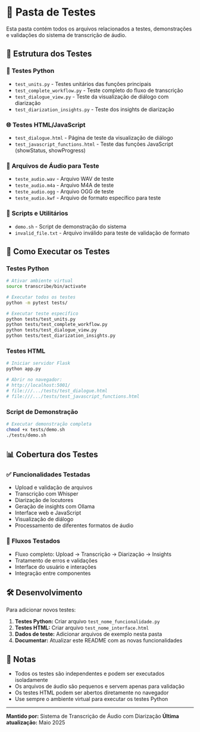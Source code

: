 # 🧪 Pasta de Testes

Esta pasta contém todos os arquivos relacionados a testes, demonstrações e validações do sistema de transcrição de áudio.

## 📁 Estrutura dos Testes

### 🐍 **Testes Python**
- `test_units.py` - Testes unitários das funções principais
- `test_complete_workflow.py` - Teste completo do fluxo de transcrição
- `test_dialogue_view.py` - Teste da visualização de diálogo com diarização
- `test_diarization_insights.py` - Teste dos insights de diarização

### 🌐 **Testes HTML/JavaScript**
- `test_dialogue.html` - Página de teste da visualização de diálogo
- `test_javascript_functions.html` - Teste das funções JavaScript (showStatus, showProgress)

### 🎵 **Arquivos de Áudio para Teste**
- `teste_audio.wav` - Arquivo WAV de teste
- `teste_audio.m4a` - Arquivo M4A de teste
- `teste_audio.ogg` - Arquivo OGG de teste
- `teste_audio.kwf` - Arquivo de formato específico para teste

### 🔧 **Scripts e Utilitários**
- `demo.sh` - Script de demonstração do sistema
- `invalid_file.txt` - Arquivo inválido para teste de validação de formato

## 🚀 Como Executar os Testes

### Testes Python
```bash
# Ativar ambiente virtual
source transcribe/bin/activate

# Executar todos os testes
python -m pytest tests/

# Executar teste específico
python tests/test_units.py
python tests/test_complete_workflow.py
python tests/test_dialogue_view.py
python tests/test_diarization_insights.py
```

### Testes HTML
```bash
# Iniciar servidor Flask
python app.py

# Abrir no navegador:
# http://localhost:5001/
# file:///.../tests/test_dialogue.html
# file:///.../tests/test_javascript_functions.html
```

### Script de Demonstração
```bash
# Executar demonstração completa
chmod +x tests/demo.sh
./tests/demo.sh
```

## 📊 Cobertura dos Testes

### ✅ **Funcionalidades Testadas**
- Upload e validação de arquivos
- Transcrição com Whisper
- Diarização de locutores
- Geração de insights com Ollama
- Interface web e JavaScript
- Visualização de diálogo
- Processamento de diferentes formatos de áudio

### 🔄 **Fluxos Testados**
- Fluxo completo: Upload → Transcrição → Diarização → Insights
- Tratamento de erros e validações
- Interface do usuário e interações
- Integração entre componentes

## 🛠️ **Desenvolvimento**

Para adicionar novos testes:

1. **Testes Python:** Criar arquivo `test_nome_funcionalidade.py`
2. **Testes HTML:** Criar arquivo `test_nome_interface.html`
3. **Dados de teste:** Adicionar arquivos de exemplo nesta pasta
4. **Documentar:** Atualizar este README com as novas funcionalidades

## 📝 **Notas**

- Todos os testes são independentes e podem ser executados isoladamente
- Os arquivos de áudio são pequenos e servem apenas para validação
- Os testes HTML podem ser abertos diretamente no navegador
- Use sempre o ambiente virtual para executar os testes Python

---

**Mantido por:** Sistema de Transcrição de Áudio com Diarização
**Última atualização:** Maio 2025
